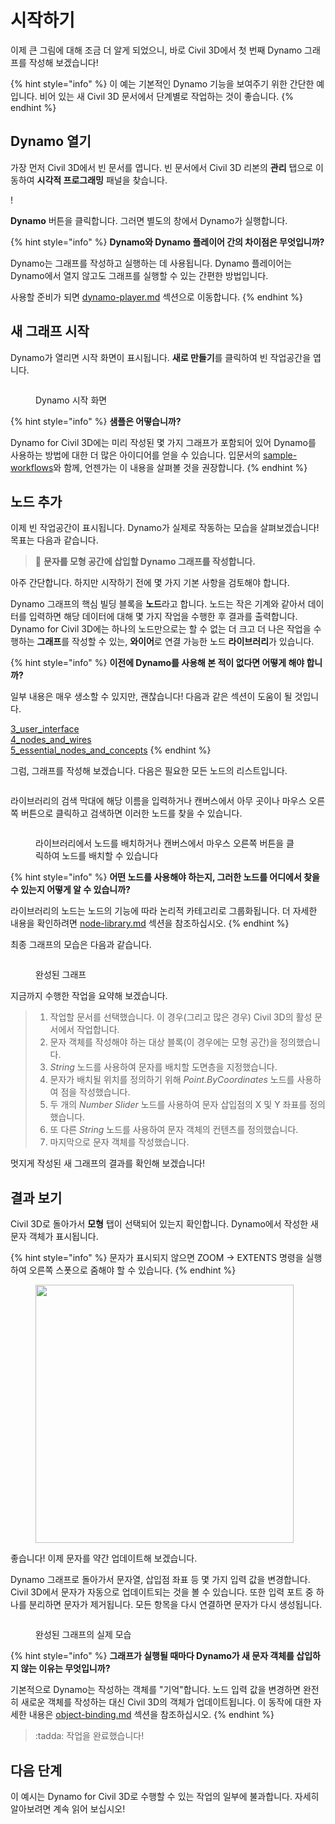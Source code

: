 # 시작하기

이제 큰 그림에 대해 조금 더 알게 되었으니, 바로 Civil 3D에서 첫 번째 Dynamo 그래프를 작성해 보겠습니다!

{% hint style="info" %} 이 예는 기본적인 Dynamo 기능을 보여주기 위한 간단한 예입니다. 비어 있는 새 Civil 3D 문서에서 단계별로 작업하는 것이 좋습니다. {% endhint %}

## Dynamo 열기

가장 먼저 Civil 3D에서 빈 문서를 엽니다. 빈 문서에서 Civil 3D 리본의 **관리** 탭으로 이동하여 **시각적 프로그래밍** 패널을 찾습니다.

\![](<../.gitbook/assets/image (7).png>)

**Dynamo** 버튼을 클릭합니다. 그러면 별도의 창에서 Dynamo가 실행합니다.

{% hint style="info" %} **Dynamo와 Dynamo 플레이어 간의 차이점은 무엇입니까?**

Dynamo는 그래프를 작성하고 실행하는 데 사용됩니다. Dynamo 플레이어는 Dynamo에서 열지 않고도 그래프를 실행할 수 있는 간편한 방법입니다.

사용할 준비가 되면 [dynamo-player.md](dynamo-player.md "mention") 섹션으로 이동합니다. {% endhint %}

## 새 그래프 시작

Dynamo가 열리면 시작 화면이 표시됩니다. **새로 만들기**를 클릭하여 빈 작업공간을 엽니다.

<figure><img src="../.gitbook/assets/c3d-start.png" alt=""><figcaption><p>Dynamo 시작 화면</p></figcaption></figure>

{% hint style="info" %} **샘플은 어떻습니까?**

Dynamo for Civil 3D에는 미리 작성된 몇 가지 그래프가 포함되어 있어 Dynamo를 사용하는 방법에 대한 더 많은 아이디어를 얻을 수 있습니다. 입문서의 [sample-workflows](sample-workflows/ "mention")와 함께, 언젠가는 이 내용을 살펴볼 것을 권장합니다. {% endhint %}

## 노드 추가

이제 빈 작업공간이 표시됩니다. Dynamo가 실제로 작동하는 모습을 살펴보겠습니다! 목표는 다음과 같습니다.

>  :dart: **문자를 모형 공간에 삽입할 Dynamo 그래프를 작성합니다.**

아주 간단합니다. 하지만 시작하기 전에 몇 가지 기본 사항을 검토해야 합니다.

Dynamo 그래프의 핵심 빌딩 블록을 **노드**라고 합니다. 노드는 작은 기계와 같아서 데이터를 입력하면 해당 데이터에 대해 몇 가지 작업을 수행한 후 결과를 출력합니다. Dynamo for Civil 3D에는 하나의 노드만으로는 할 수 없는 더 크고 더 나은 작업을 수행하는 **그래프**를 작성할 수 있는, **와이어**로 연결 가능한 노드 **라이브러리**가 있습니다.

{% hint style="info" %} **이전에 Dynamo를 사용해 본 적이 없다면 어떻게 해야 합니까?**

일부 내용은 매우 생소할 수 있지만, 괜찮습니다! 다음과 같은 섹션이 도움이 될 것입니다.

[3_user_interface](../3\_user\_interface/ "mention")\
 [4_nodes_and_wires](../4\_nodes\_and\_wires/ "mention")\
 [5_essential_nodes_and_concepts](../5\_essential\_nodes\_and\_concepts/ "mention") {% endhint %}

그럼, 그래프를 작성해 보겠습니다. 다음은 필요한 모든 노드의 리스트입니다.

<figure><img src="../.gitbook/assets/c3d-create-text-node-list.png" alt=""><figcaption></figcaption></figure>

라이브러리의 검색 막대에 해당 이름을 입력하거나 캔버스에서 아무 곳이나 마우스 오른쪽 버튼으로 클릭하고 검색하면 이러한 노드를 찾을 수 있습니다.

<figure><img src="../.gitbook/assets/c3d-create-text-node-placement.gif" alt=""><figcaption><p>라이브러리에서 노드를 배치하거나 캔버스에서 마우스 오른쪽 버튼을 클릭하여 노드를 배치할 수 있습니다</p></figcaption></figure>

{% hint style="info" %} **어떤 노드를 사용해야 하는지, 그러한 노드를 어디에서 찾을 수 있는지 어떻게 알 수 있습니까?**

라이브러리의 노드는 노드의 기능에 따라 논리적 카테고리로 그룹화됩니다. 더 자세한 내용을 확인하려면 [node-library.md](node-library.md "mention") 섹션을 참조하십시오. {% endhint %}

최종 그래프의 모습은 다음과 같습니다.

<figure><img src="../.gitbook/assets/c3d-text-create-final (2).png" alt=""><figcaption><p>완성된 그래프</p></figcaption></figure>

지금까지 수행한 작업을 요약해 보겠습니다.

> 1. 작업할 문서를 선택했습니다. 이 경우(그리고 많은 경우) Civil 3D의 활성 문서에서 작업합니다.
> 2. 문자 객체를 작성해야 하는 대상 블록(이 경우에는 모형 공간)을 정의했습니다.
> 3. _String_ 노드를 사용하여 문자를 배치할 도면층을 지정했습니다.
> 4. 문자가 배치될 위치를 정의하기 위해 _Point.ByCoordinates_ 노드를 사용하여 점을 작성했습니다.
> 5. 두 개의 _Number Slider_ 노드를 사용하여 문자 삽입점의 X 및 Y 좌표를 정의했습니다.
> 6. 또 다른 _String_ 노드를 사용하여 문자 객체의 컨텐츠를 정의했습니다.
> 7. 마지막으로 문자 객체를 작성했습니다.

멋지게 작성된 새 그래프의 결과를 확인해 보겠습니다!

## 결과 보기

Civil 3D로 돌아가서 **모형** 탭이 선택되어 있는지 확인합니다. Dynamo에서 작성한 새 문자 객체가 표시됩니다.

{% hint style="info" %} 문자가 표시되지 않으면 ZOOM -> EXTENTS 명령을 실행하여 오른쪽 스폿으로 줌해야 할 수 있습니다. {% endhint %}

<figure><img src="../.gitbook/assets/c3d-create-text-result.png" alt="" width="413"><figcaption></figcaption></figure>

좋습니다! 이제 문자를 약간 업데이트해 보겠습니다.

Dynamo 그래프로 돌아가서 문자열, 삽입점 좌표 등 몇 가지 입력 값을 변경합니다. Civil 3D에서 문자가 자동으로 업데이트되는 것을 볼 수 있습니다. 또한 입력 포트 중 하나를 분리하면 문자가 제거됩니다. 모든 항목을 다시 연결하면 문자가 다시 생성됩니다. 

<div data-full-width="false">

<figure><img src="../.gitbook/assets/c3d-create-text.gif" alt=""><figcaption><p>완성된 그래프의 실제 모습</p></figcaption></figure>

</div>

{% hint style="info" %} **그래프가 실행될 때마다 Dynamo가 새 문자 객체를 삽입하지 않는 이유는 무엇입니까?**

기본적으로 Dynamo는 작성하는 객체를 "기억"합니다. 노드 입력 값을 변경하면 완전히 새로운 객체를 작성하는 대신 Civil 3D의 객체가 업데이트됩니다. 이 동작에 대한 자세한 내용은 [object-binding.md](advanced-topics/object-binding.md "mention") 섹션을 참조하십시오. {% endhint %}

> :tadda: 작업을 완료했습니다!

## 다음 단계

이 예시는 Dynamo for Civil 3D로 수행할 수 있는 작업의 일부에 불과합니다. 자세히 알아보려면 계속 읽어 보십시오!
